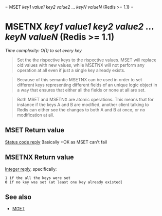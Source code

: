 ﻿= MSET _key1_ _value1_ _key2_ _value2_ ... _keyN_ _valueN_ (Redis >= 1.1) =
# MSETNX _key1_ _value1_ _key2_ _value2_ ... _keyN_ _valueN_ (Redis >= 1.1) #
_Time complexity: O(1) to set every key_

> Set the the rispective keys to the rispective values. MSET will replace old
> values with new values, while MSETNX will not perform any operation at all
> even if just a single key already exists.

> Because of this semantic MSETNX can be used in order to set different keys
> representing different fields of an unique logic object in a way that
> ensures that either all the fields or none at all are set.

> Both MSET and MSETNX are atomic operations. This means that for instance
> if the keys A and B are modified, another client talking to Redis can either
> see the changes to both A and B at once, or no modification at all.

## MSET Return value ##

[Status code reply](ReplyTypes.md) Basically +OK as MSET can't fail

## MSETNX Return value ##

[Integer reply](ReplyTypes.md), specifically:

```
1 if the all the keys were set
0 if no key was set (at least one key already existed)
```

## See also ##

  * [MGET](MgetCommand.md)